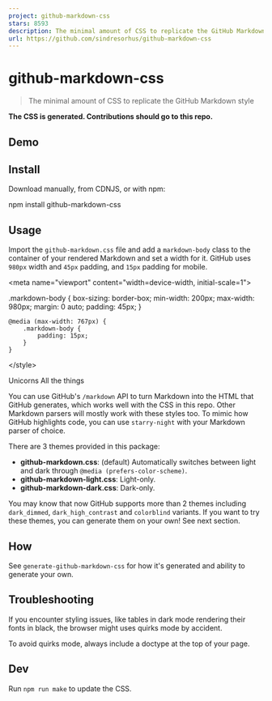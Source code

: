 ```yaml
---
project: github-markdown-css
stars: 8593
description: The minimal amount of CSS to replicate the GitHub Markdown style
url: https://github.com/sindresorhus/github-markdown-css
---
```


github-markdown-css
===================

> The minimal amount of CSS to replicate the GitHub Markdown style

**The CSS is generated. Contributions should go to this repo.**

Demo
----

Install
-------

Download manually, from CDNJS, or with npm:

npm install github-markdown-css

Usage
-----

Import the `github-markdown.css` file and add a `markdown-body` class to the container of your rendered Markdown and set a width for it. GitHub uses `980px` width and `45px` padding, and `15px` padding for mobile.

<meta name\="viewport" content\="width=device-width, initial-scale=1"\>
<link rel\="stylesheet" href\="github-markdown.css"\>
<style\>
	.markdown-body {
		box-sizing: border-box;
		min-width: 200px;
		max-width: 980px;
		margin: 0 auto;
		padding: 45px;
	}

	@media (max-width: 767px) {
		.markdown-body {
			padding: 15px;
		}
	}
</style\>
<article class\="markdown-body"\>
	<h1\>Unicorns</h1\>
	<p\>All the things</p\>
</article\>

You can use GitHub's `/markdown` API to turn Markdown into the HTML that GitHub generates, which works well with the CSS in this repo. Other Markdown parsers will mostly work with these styles too. To mimic how GitHub highlights code, you can use `starry-night` with your Markdown parser of choice.

There are 3 themes provided in this package:

-   **github-markdown.css**: (default) Automatically switches between light and dark through `@media (prefers-color-scheme)`.
-   **github-markdown-light.css**: Light-only.
-   **github-markdown-dark.css**: Dark-only.

You may know that now GitHub supports more than 2 themes including `dark_dimmed`, `dark_high_contrast` and `colorblind` variants. If you want to try these themes, you can generate them on your own! See next section.

How
---

See `generate-github-markdown-css` for how it's generated and ability to generate your own.

Troubleshooting
---------------

If you encounter styling issues, like tables in dark mode rendering their fonts in black, the browser might uses quirks mode by accident.

To avoid quirks mode, always include a doctype at the top of your page.

<!doctype html\>
<html lang\="en"\><head\></head\><body\></body\></html\>

Dev
---

Run `npm run make` to update the CSS.
